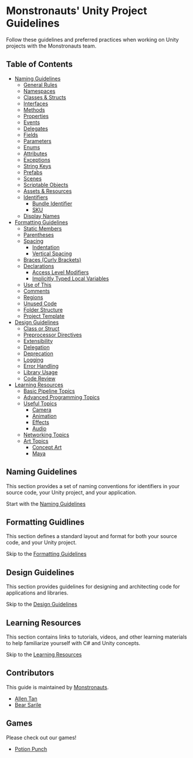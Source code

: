 # Monstronauts' Unity Project Guidelines #

Follow these guidelines and preferred practices when working on Unity projects with the Monstronauts team.

## Table of Contents
- [Naming Guidelines](NAMING.md)
  + [General Rules](NAMING.md#general-rules)
  + [Namespaces](NAMING.md#namespaces)
  + [Classes & Structs](NAMING.md#classes--structs)
  + [Interfaces](NAMING.md#interfaces)
  + [Methods](NAMING.md#methods)
  + [Properties](NAMING.md#properties)
  + [Events](NAMING.md#events)
  + [Delegates](NAMING.md#delegates)
  + [Fields](NAMING.md#fields)
  + [Parameters](NAMING.md#parameters)
  + [Enums](NAMING.md#enums)
  + [Attributes](NAMING.md#attributes)
  + [Exceptions](NAMING.md#exceptions)
  + [String Keys](NAMING.md#string-keys)
  + [Prefabs](NAMING.md#prefabs)
  + [Scenes](NAMING.md#scenes)
  + [Scriptable Objects](NAMING.md#scriptable-objects)
  + [Assets & Resources](NAMING.md#assets--resources)
  + [Identifiers](NAMING.md#identifiers)
    * [Bundle Identifier](NAMING.md#bundle-identifier)
    * [SKU](NAMING.md#sku)
  + [Display Names](NAMING.md#display-names)
- [Formatting Guidelines](FORMATTING.md)
  + [Static Members](FORMATTING.md#static-members)
  + [Parentheses](FORMATTING.md#parentheses)
  + [Spacing](FORMATTING.md#spacing)
    * [Indentation](FORMATTING.md#indentation)
    * [Vertical Spacing](FORMATTING.md#vertical-spacing)
  + [Braces (Curly Brackets)](FORMATTING.md#braces-curly-brackets)
  + [Declarations](FORMATTING.md#declarations)
    * [Access Level Modifiers](FORMATTING.md#access-level-modifiers)
    * [Implicitly Typed Local Variables](FORMATTING.md#implicitly-typed-local-variables)
  + [Use of This](FORMATTING.md#use-of-this)
  + [Comments](FORMATTING.md#comments)
  + [Regions](FORMATTING.md#regions)
  + [Unused Code](FORMATTING.md#unused-code)
  + [Folder Structure](FORMATTING.md#folder-structure)
  + [Project Template](FORMATTING.md#project-template)
- [Design Guidelines](DESIGN.md)
  + [Class or Struct](DESIGN.md#class-or-struct)
  + [Preprocessor Directives](DESIGN.md#preprocessor-directives)
  + [Extensibility](DESIGN.md#extensibility)
  + [Delegation](DESIGN.md#delegation)
  + [Deprecation](DESIGN.md#deprecation)
  + [Logging](DESIGN.md#logging)
  + [Error Handling](DESIGN.md#error-handling)
  + [Library Usage](DESIGN.md#library-usage)
  + [Code Review](DESIGN.md#code-review)
- [Learning Resources](RESOURCES.md)
  + [Basic Pipeline Topics](RESOURCES.md#basic-pipeline-topics)
  + [Advanced Programming Topics](RESOURCES.md#advanced-programming-topics)
  + [Useful Topics](RESOURCES.md#useful-topics)
    * [Camera](RESOURCES.md#camera)
    * [Animation](RESOURCES.md#animation)
    * [Effects](RESOURCES.md#effects)
    * [Audio](RESOURCES.md#audio)
  + [Networking Topics](RESOURCES.md#networking-topics)
  + [Art Topics](RESOURCES.md#art-topics)
    * [Concept Art](RESOURCES.md#concept-art)
    * [Maya](RESOURCES.md#maya)

## Naming Guidelines

This section provides a set of naming conventions for identifiers in your source code, your Unity project, and your application.

Start with the [Naming Guidelines](NAMING.md)

## Formatting Guidlines

This section defines a standard layout and format for both your source code, and your Unity project.

Skip to the [Formatting Guidelines](FORMATTING.md)

## Design Guidelines

This section provides guidelines for designing and architecting code for applications and libraries.

Skip to the [Design Guidelines](DESIGN.md)

## Learning Resources

This section contains links to tutorials, videos, and other learning materials to help familiarize yourself with C# and Unity concepts.

Skip to the [Learning Resources](RESOURCES.md)

## Contributors

This guide is maintained by [Monstronauts](https://monstronauts.com).

- [Allen Tan](https://github.com/abgtan)
- [Bear Sarile](https://github.com/bearsarile)

## Games

Please check out our games!

- [Potion Punch](http://potionpunch.com/)